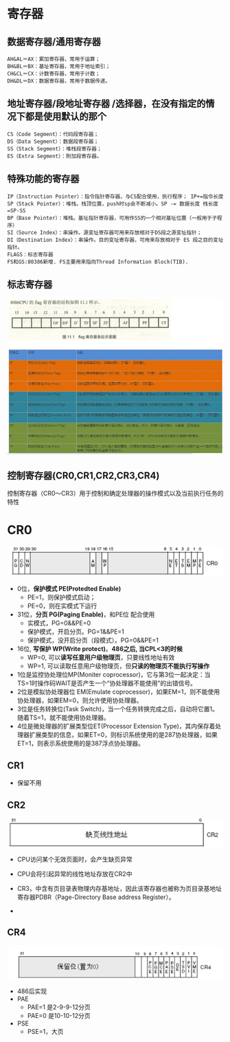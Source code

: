 # 寄存器
## 数据寄存器/通用寄存器
    AH&AL＝AX：累加寄存器，常用于运算； 
    BH&BL＝BX：基址寄存器，常用于地址索引； 
    CH&CL＝CX：计数寄存器，常用于计数； 
    DH&DL＝DX：数据寄存器，常用于数据传递。 

## 地址寄存器/段地址寄存器 /选择器，在没有指定的情况下都是使用默认的那个
    CS（Code Segment）：代码段寄存器； 
    DS（Data Segment）：数据段寄存器； 
    SS（Stack Segment）：堆栈段寄存器； 
    ES（Extra Segment）：附加段寄存器。 

## 特殊功能的寄存器 
    IP（Instruction Pointer）：指令指针寄存器，与CS配合使用，执行程序； IP+=指令长度
    SP（Stack Pointer）：堆栈。栈顶位置，push时sp会不断减小。SP -= 数据长度 栈长度=SP-SS
    BP（Base Pointer）：堆栈。基址指针寄存器，可用作SS的一个相对基址位置（一般用于子程序）
    SI（Source Index）：串操作。源变址寄存器可用来存放相对于DS段之源变址指针； 
    DI（Destination Index）：串操作。目的变址寄存器，可用来存放相对于 ES 段之目的变址指针。
    FLAGS：标志寄存器
    FS和GS:80386新增. FS主要用来指向Thread Information Block(TIB).

## 标志寄存器
![](../../photo/paste-9ebae7b9598330285bb9d695301441b54f855329.jpg)

## 控制寄存器(CR0,CR1,CR2,CR3,CR4)
控制寄存器（CR0～CR3）用于控制和确定处理器的操作模式以及当前执行任务的特性
# CR0
![](../../photo/Pasted%20image%2020221216204514.png)
- 0位，**保护模式 PE(Protedted Enable)**
	- PE=1，则保护模式启动；
	- PE=0，则在实模式下运行
- 31位，**分页 PG(Paging Enable)**，和PE位 配合使用
	- 实模式，PG=0&&PE=0
	- 保护模式，开启分页。PG=1&&PE=1
	- 保护模式，没开启分页（段模式）。PG=0&&PE=1
- 16位, **写保护 WP(Write protect)**。**486之后, 当CPL<3的时候**
	- WP=0, 可以**读写任意用户级物理页**，只要线性地址有效
	- WP=1, 可以读取任意用户级物理页，但**只读的物理页不能执行写操作**
- 1位是监控协处理位MP(Moniter coprocessor)，它与第3位一起决定：当TS=1时操作码WAIT是否产生一个“协处理器不能使用”的出错信号。
- 2位是模拟协处理器位 EM(Emulate coprocessor)，如果EM=1，则不能使用协处理器，如果EM=0，则允许使用协处理器。
- 3位是任务转换位(Task Switch)，当一个任务转换完成之后，自动将它置1。随着TS=1，就不能使用协处理器。
- 4位是微处理器的扩展类型位ET(Processor Extension Type)，其内保存着处理器扩展类型的信息，如果ET=0，则标识系统使用的是287协处理器，如果 ET=1，则表示系统使用的是387浮点协处理器。

## CR1
- 保留不用

## CR2
![](../../photo/Pasted%20image%2020221216204638.png)
- CPU访问某个无效页面时，会产生缺页异常
- CPU会将引起异常的线性地址存放在CR2中


- CR3，中含有页目录表物理内存基地址，因此该寄存器也被称为页目录基地址寄存器PDBR（Page-Directory Base address Register）。
- 
## CR4
![](../../photo/Pasted%20image%2020221216204826.png)
- 486后实现
- PAE
	- PAE=1 是2-9-9-12分页  
	- PAE=0 是10-10-12分页
- PSE
	- PSE=1，大页